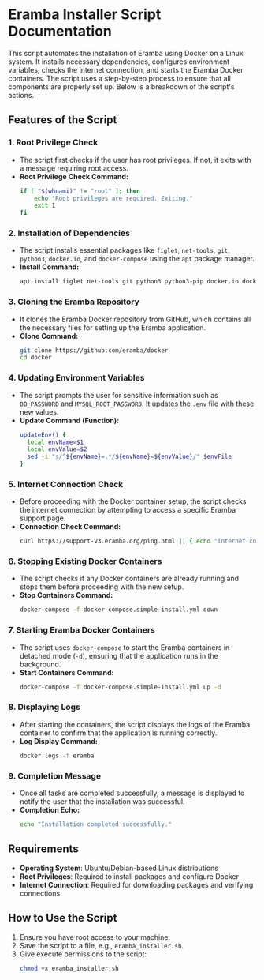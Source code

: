 # Eramba Installer Script Documentation

This script automates the installation of Eramba using Docker on a Linux system. It installs necessary dependencies, configures environment variables, checks the internet connection, and starts the Eramba Docker containers. The script uses a step-by-step process to ensure that all components are properly set up. Below is a breakdown of the script's actions.

## Features of the Script

### 1. **Root Privilege Check**

- The script first checks if the user has root privileges. If not, it exits with a message requiring root access.
- **Root Privilege Check Command:**
  ```bash
  if [ "$(whoami)" != "root" ]; then
      echo "Root privileges are required. Exiting."
      exit 1
  fi
  ```

### 2. **Installation of Dependencies**

- The script installs essential packages like `figlet`, `net-tools`, `git`, `python3`, `docker.io`, and `docker-compose` using the `apt` package manager.
- **Install Command:**
  ```bash
  apt install figlet net-tools git python3 python3-pip docker.io docker-compose -y
  ```

### 3. **Cloning the Eramba Repository**

- It clones the Eramba Docker repository from GitHub, which contains all the necessary files for setting up the Eramba application.
- **Clone Command:**
  ```bash
  git clone https://github.com/eramba/docker
  cd docker
  ```

### 4. **Updating Environment Variables**

- The script prompts the user for sensitive information such as `DB_PASSWORD` and `MYSQL_ROOT_PASSWORD`. It updates the `.env` file with these new values.
- **Update Command (Function):**
  ```bash
  updateEnv() {
    local envName=$1
    local envValue=$2
    sed -i "s/^${envName}=.*/${envName}=${envValue}/" $envFile
  }
  ```

### 5. **Internet Connection Check**

- Before proceeding with the Docker container setup, the script checks the internet connection by attempting to access a specific Eramba support page.
- **Connection Check Command:**
  ```bash
  curl https://support-v3.eramba.org/ping.html || { echo "Internet connection check failed. Exiting."; exit 1; }
  ```

### 6. **Stopping Existing Docker Containers**

- The script checks if any Docker containers are already running and stops them before proceeding with the new setup.
- **Stop Containers Command:**
  ```bash
  docker-compose -f docker-compose.simple-install.yml down
  ```

### 7. **Starting Eramba Docker Containers**

- The script uses `docker-compose` to start the Eramba containers in detached mode (`-d`), ensuring that the application runs in the background.
- **Start Containers Command:**
  ```bash
  docker-compose -f docker-compose.simple-install.yml up -d
  ```

### 8. **Displaying Logs**

- After starting the containers, the script displays the logs of the Eramba container to confirm that the application is running correctly.
- **Log Display Command:**
  ```bash
  docker logs -f eramba
  ```

### 9. **Completion Message**

- Once all tasks are completed successfully, a message is displayed to notify the user that the installation was successful.
- **Completion Echo:**
  ```bash
  echo "Installation completed successfully."
  ```

## Requirements

- **Operating System**: Ubuntu/Debian-based Linux distributions
- **Root Privileges**: Required to install packages and configure Docker
- **Internet Connection**: Required for downloading packages and verifying connections

## How to Use the Script

1. Ensure you have root access to your machine.
2. Save the script to a file, e.g., `eramba_installer.sh`.
3. Give execute permissions to the script:
   ```bash
   chmod +x eramba_installer.sh
   ```
